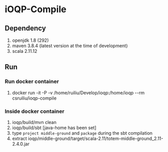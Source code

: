# iOQP-Compile #

## Dependency ##

1. openjdk 1.8 (292)
2. maven 3.8.4 (latest version at the time of development)
3. scala 2.11.12

## Run ##

### Run docker container ### 

1. docker run -it -P -v /home/ruiliu/Develop/ioqp:/home/ioqp --rm csruiliu/ioqp-compile 

### Inside docker container ### 

1. ioqp/build/mvn clean
2. ioqp/build/sbt [java-home has been set]
3. type `project middle-ground` and `package` during the sbt compilation
4. extract ioqp/middle-ground/target/scala-2.11/totem-middle-ground_2.11-2.4.0.jar 

